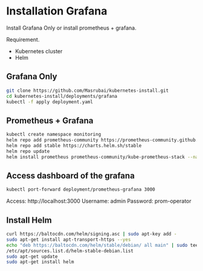 # Installation Grafana
Install Grafana Only or install prometheus + grafana.

Requirement.
- Kubernetes cluster
- Helm
## Grafana Only
```sh
git clone https://github.com/Masrubai/kubernetes-install.git
cd kubernetes-install/deployments/grafana
kubectl -f apply deployment.yaml
```
## Prometheus + Grafana

```sh
kubectl create namespace monitoring
helm repo add prometheus-community https://prometheus-community.github.io/helm-charts
helm repo add stable https://charts.helm.sh/stable
helm repo update
helm install prometheus prometheus-community/kube-prometheus-stack --namespace monitoring

```

## Access dashboard of the grafana
```sh
kubectl port-forward deployment/prometheus-grafana 3000
```
Access: http://localhost:3000
Username: admin
Password: prom-operator
## Install Helm

```sh
curl https://baltocdn.com/helm/signing.asc | sudo apt-key add -
sudo apt-get install apt-transport-https --yes
echo "deb https://baltocdn.com/helm/stable/debian/ all main" | sudo tee
/etc/apt/sources.list.d/helm-stable-debian.list
sudo apt-get update
sudo apt-get install helm
```
